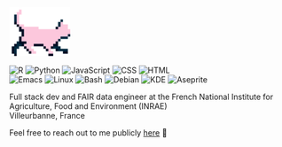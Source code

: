 <div align="left"> 
  
<img src="./chat_marche.gif" width="110px"/>
  
![R](https://img.shields.io/badge/R-006466?logo=R&logoColor=white)
![Python](https://img.shields.io/badge/Python-0b9ea8?logo=Python&logoColor=white)
![JavaScript](https://img.shields.io/badge/JavaScript-56CFE1?logo=JavaScript&logoColor=white)
![CSS](https://img.shields.io/badge/CSS-80FFDB?logo=CSS3&logoColor=white)
![HTML](https://img.shields.io/badge/HTML-efffb3?logo=HTML5&logoColor=white)</br>
![Emacs](https://img.shields.io/badge/Emacs-black?logo=gnuemacs&logoColor=white)
![Linux](https://img.shields.io/badge/Linux-black?logo=linux&logoColor=white)
![Bash](https://img.shields.io/badge/Bash-black?logo=gnubash&logoColor=white)
![Debian](https://img.shields.io/badge/Debian-black?logo=debian&logoColor=white)
![KDE](https://img.shields.io/badge/KDE-black?logo=kde&logoColor=white)
![Aseprite](https://img.shields.io/badge/Aseprite-black?logo=aseprite&logoColor=white)

Full stack dev and FAIR data engineer at the French National Institute for Agriculture, Food and Environment (INRAE) </br>
Villeurbanne, France

Feel free to reach out to me publicly [here](https://github.com/louis-heraut/louis-heraut/discussions) 🌱
</div>
